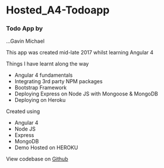 # Hosted_A4-Todoapp

### Todo App by 
...Gavin Michael

This app was created mid-late 2017 whilst learning Angular 4

Things I have learnt along the way

* Angular 4 fundamentals
* Integrating 3rd party NPM packages
* Bootstrap Framework
* Deploying Express on Node JS with Mongoose & MongoDB
* Deploying on Heroku

Created using

* Angular 4
* Node JS
* Express
* MongoDB
* Demo Hosted on HEROKU

View codebase on [Github](https://github.com/GavinMichael/ToDo-Application)
